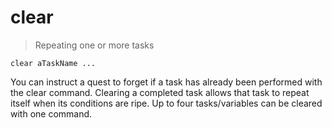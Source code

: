 # clear

> Repeating one or more tasks

```
clear aTaskName ...
```

You can instruct a quest to forget if a task has already been performed with the clear command. Clearing a completed task allows that task to repeat itself when its conditions are ripe. Up to four tasks/variables can be cleared with one command.
